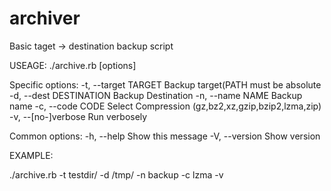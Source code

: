 # archiver
Basic taget -> destination backup script


USEAGE:
./archive.rb [options]

Specific options:
    -t, --target TARGET              Backup target(PATH must be absolute
    -d, --dest DESTINATION           Backup Destination
    -n, --name NAME                  Backup name
    -c, --code CODE                  Select Compression
                                       (gz,bz2,xz,gzip,bzip2,lzma,zip)
    -v, --[no-]verbose               Run verbosely

Common options:
    -h, --help                       Show this message
    -V, --version                    Show version


EXAMPLE:

./archive.rb -t testdir/ -d /tmp/ -n backup -c lzma -v 
